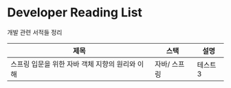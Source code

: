 # Developer Reading List
개발 관련 서적들 정리 

|제목|스택|설명|
|------|---|---|
|스프링 입문을 위한 자바 객체 지향의 원리와 이해|자바/ 스프링|테스트3|

